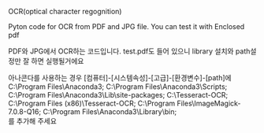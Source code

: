 OCR(optical character regognition)


Pyton code for OCR from PDF and JPG file.
You can test it with Enclosed pdf

PDF와 JPG에서 OCR하는 코드입니다.
test.pdf도 들어 있으니 library 설치와 path설정만 잘 하면 실행될거에요

아나콘다를 사용하는 경우 [컴퓨터]-[시스템속성]-[고급]-[환경변수]-[path]에  
C:\Program Files\Anaconda3;
C:\Program Files\Anaconda3\Scripts;
C:\Program Files\Anaconda3\Lib\site-packages;
C:\Tesseract-OCR;
C:\Program Files (x86)\Tesseract-OCR;
C:\Program Files\ImageMagick-7.0.8-Q16;
C:\Program Files\Anaconda3\Library\bin;  
를 추가해 주세요
